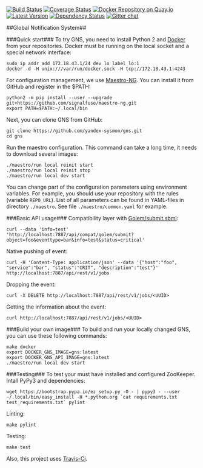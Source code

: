 [![Build Status](https://travis-ci.org/yandex-sysmon/gns.svg?branch=master)](https://travis-ci.org/yandex-sysmon/gns)
[![Coverage Status](https://coveralls.io/repos/yandex-sysmon/gns/badge.png?branch=master)](https://coveralls.io/r/yandex-sysmon/gns?branch=master)
[![Docker Repository on Quay.io](https://quay.io/repository/yandexsysmon/gns/status "Docker Repository on Quay.io")](https://quay.io/repository/yandexsysmon/gns)
[![Latest Version](https://pypip.in/v/gns/badge.png)](https://pypi.python.org/pypi/gns/)
[![Dependency Status](https://gemnasium.com/yandex-sysmon/gns.svg)](https://gemnasium.com/yandex-sysmon/gns)
[![Gitter chat](https://badges.gitter.im/yandex-sysmon/gns.png)](https://gitter.im/yandex-sysmon/gns)


##Global Notification System##


###Quick start###
To try GNS, you need to install Python 2 and [Docker](http://docker.io) from your repositories.
Docker must be running on the local socket and a special network interface:
```
sudo ip addr add 172.18.43.1/24 dev lo label lo:1
docker -d -H unix:///var/run/docker.sock -H tcp://172.18.43.1:4243
```
For configuration management, we use [Maestro-NG](https://github.com/signalfuse/maestro-ng).
You can install it from GitHub and register in the $PATH:
```
python2 -m pip install --user --upgrade git+https://github.com/signalfuse/maestro-ng.git
export PATH=$PATH:~/.local/bin
```
Next, you can clone GNS from GitHub:
```
git clone https://github.com/yandex-sysmon/gns.git
cd gns
```
Run the maestro configuration. This command can take a long time, it needs to download several images:
```
./maestro/run local reinit start
./maestro/run local reinit stop
./maestro/run local dev start
```
You can change part of the configuration parameters using environment variables. For example, you should use your repository with the rules (variable `REPO_URL`). List of all parameters can be found in YAML-files in directory `./maestro`. See file `./maestro/common.yaml` for example.


###Basic API usage###
Compatibility layer with [Golem/submit.sbml](http://nda.ya.ru/3QTLzG):
```
curl --data 'info=test' 'http://localhost:7887/api/compat/golem/submit?object=foo&eventtype=bar&info=test&status=critical'
```

Native pushing of event:
```
curl -H 'Content-Type: application/json' --data '{"host":"foo", "service":"bar", "status":"CRIT", "description":"test"}' http://localhost:7887/api/rest/v1/jobs
```
Dropping the event:
```
curl -X DELETE http://localhost:7887/api/rest/v1/jobs/<UUID>
```
Getting the information about the event:
```
curl http://localhost:7887/api/rest/v1/jobs/<UUID>
```

###Build your own image###
To build and run your locally changed GNS, you can use these following commands:
```
make docker
export DOCKER_GNS_IMAGE=gns:latest
export DOCKER_GNS_API_IMAGE=gns:latest
./maestro/run local dev start
```

###Testing###
To test your must have installed and configured ZooKeeper.
Intall PyPy3 and dependencies:
```
wget https://bootstrap.pypa.io/ez_setup.py -O - | pypy3 - --user
~/.local/bin/easy_install -H *.python.org `cat requirements.txt test_requirements.txt` pylint
```
Linting:
```
make pylint
```
Testing:
```
make test
```
Also, this project uses [Travis-Ci](https://travis-ci.org/yandex-sysmon/gns).
